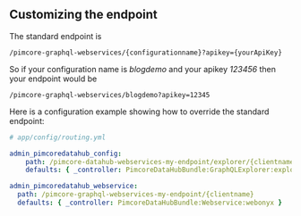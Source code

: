 ## Customizing the endpoint

The standard endpoint is
```
/pimcore-graphql-webservices/{configurationname}?apikey={yourApiKey}
```

So if your configuration name is _blogdemo_ and your apikey _123456_
then your endpoint would be

```
/pimcore-graphql-webservices/blogdemo?apikey=12345
```

Here is a configuration example showing how to override the standard endpoint:

```yml
# app/config/routing.yml

admin_pimcoredatahub_config:
    path: /pimcore-datahub-webservices-my-endpoint/explorer/{clientname}
    defaults: { _controller: PimcoreDataHubBundle:GraphQLExplorer:explorer }

admin_pimcoredatahub_webservice:
  path: /pimcore-graphql-webservices-my-endpoint/{clientname}
  defaults: { _controller: PimcoreDataHubBundle:Webservice:webonyx }
```